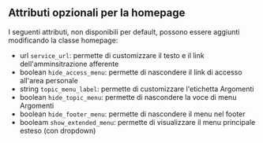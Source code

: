 ## Attributi opzionali per la homepage

I seguenti attributi, non disponibili per default, possono essere aggiunti modificando la classe homepage:

 - url `service_url`: permette di customizzare il testo e il link dell'amminsitrazione afferente
 - boolean `hide_access_menu`: permette di nascondere il link di accesso all'area personale
 - string `topic_menu_label`: permette di customizzare l'etichetta Argomenti
 - boolean `hide_topic_menu`: permette di nascondere la voce di menu Argomenti
 - boolean `hide_footer_menu`: permette di nascondere il menu nel footer
 - booleam `show_extended_menu`: permette di visualizzare il menu principale esteso (con dropdown)
 
